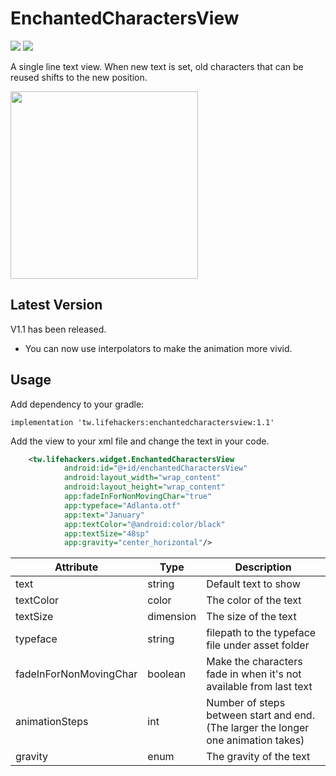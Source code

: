 # EnchantedCharactersView

![](https://img.shields.io/badge/maven%20central-1.1-green?style=flat-square) ![](https://img.shields.io/badge/jcenter-1.1-green?style=flat-square)

A single line text view. When new text is set, old characters that can be reused shifts to the new position.

<img src="https://landicefu.github.io/EnchantedCharactersView/pic/demo.gif" width=300/>

## Latest Version
V1.1 has been released.
- You can now use interpolators to make the animation more vivid.

## Usage
Add dependency to your gradle:
```
implementation 'tw.lifehackers:enchantedcharactersview:1.1'
```

Add the view to your xml file and change the text in your code.
```xml
    <tw.lifehackers.widget.EnchantedCharactersView
            android:id="@+id/enchantedCharactersView"
            android:layout_width="wrap_content"
            android:layout_height="wrap_content"
            app:fadeInForNonMovingChar="true"
            app:typeface="Adlanta.otf"
            app:text="January"
            app:textColor="@android:color/black"
            app:textSize="48sp"
            app:gravity="center_horizontal"/>
```

| Attribute | Type      | Description          |
| --------- | ----------|--------------------- |
| text      | string    | Default text to show |
| textColor | color     | The color of the text|
| textSize  | dimension | The size of the text |
| typeface  | string    | filepath to the typeface file under asset folder |
| fadeInForNonMovingChar| boolean | Make the characters fade in when it's not available from last text |
| animationSteps | int | Number of steps between start and end. (The larger the longer one animation takes)|
| gravity | enum | The gravity of the text |
